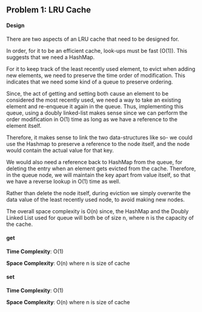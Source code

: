 ## Problem 1: LRU Cache

#### __Design__ 

There are two aspects of an LRU cache that need to be designed for. 

In order, for it to be an efficient cache, look-ups must be fast (O(1)). This suggests
that we need a HashMap. 

For it to keep track of the least recently used element,
to evict when adding new elements, we need to preserve the time order of modification. 
This indicates that we need some kind of a queue to preserve ordering.

Since, the act of getting and setting both cause an element to be considered the most recently used, 
we need a way to take an existing element and re-enqueue it again in the queue.
Thus, implementing this queue, using a doubly linked-list makes sense since we can
perform the order modification in O(1) time as long as we have a reference to the element itself.

Therefore, it makes sense to link the two data-structures like so- we could use the Hashmap to 
preserve a reference to the node itself, and the node would contain the actual value for that key.

We would also need a reference back to HashMap from the queue, for deleting the entry
when an element gets evicted from the cache. Therefore, in the queue node, we will maintain
the key apart from value itself, so that we have a reverse lookup in O(1) time as well.

Rather than delete the node itself, during eviction we simply overwrite the data value
of the least recently used node, to avoid making new nodes.


The overall space complexity is O(n) since, the HashMap and the Doubly Linked List used
for queue will both be of size n, where n is the capacity of the cache.



#### __get__  

**Time Complexity**: O(1)

**Space Complexity**: O(n) where n is size of cache

#### __set__  

**Time Complexity**: O(1)

**Space Complexity**: O(n) where n is size of cache



